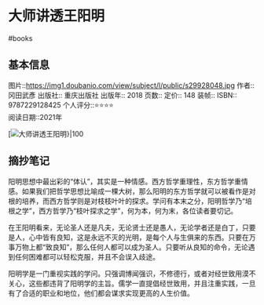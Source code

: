 # 大师讲透王阳明
#books 
## 基本信息

图片::https://img1.doubanio.com/view/subject/l/public/s29928048.jpg
作者:: 冈田武彥
出版社:: 重庆出版社
出版年:: 2018
页数:: 
定价:: 148
装帧:: 
ISBN:: 9787229128425
个人评分::⭐⭐⭐⭐  
阅读日期::2021年

 [![大师讲透王阳明}|100](https://img1.doubanio.com/view/subject/l/public/s29928048.jpg)

## 摘抄笔记


阳明思想中最出彩的“体认”，其实是一种情感。西方哲学重理性，东方哲学重情感。如果我们把哲学思想比喻成一棵大树，那么阳明的东方哲学就可以被看作是对根的培养，而西方哲学则是对枝枝叶叶的探求。学问有本末之分，阳明哲学乃“培根之学”，西方哲学乃“枝叶探求之学”，何为本，何为末，各位读者要切记。

在王阳明看来，无论圣人还是凡夫，无论贤士还是愚人，无论学者还是白丁，只要是人，心中皆有良知，这是永远不灭的光明，是每个人与生俱来的东西。只要在万事万物上都“致良知”，那么任何人都可以成为圣人。只要听从良知的命令，无论遇到任何困难都可以轻松克服，并且不会误入歧途。

阳明学是一门重视实践的学问。只强调博闻强识，不修德行，或者对经世致用漠不关心，这些都违背了阳明学的主旨。儒学一直提倡经世致用，并且注重实践，一旦有了合适的职业和地位，他们都会谋求实现更高的人生价值。



